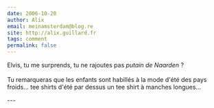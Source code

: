 ```yaml
---
date: 2006-10-20
author: Alix
email: meinamsterdam@blog.re
site: http://alix.guillard.fr
tags: comment
permalink: false
---
```


<p>
Elvis, tu me surprends, tu ne rajoutes pas <i>putain de Naarden</i> ?
<br/><br/>
Tu remarqueras que les enfants sont habillés à la mode d'été des pays froids... tee shirts d'été par dessus un tee shirt à manches longues...
</p>
---